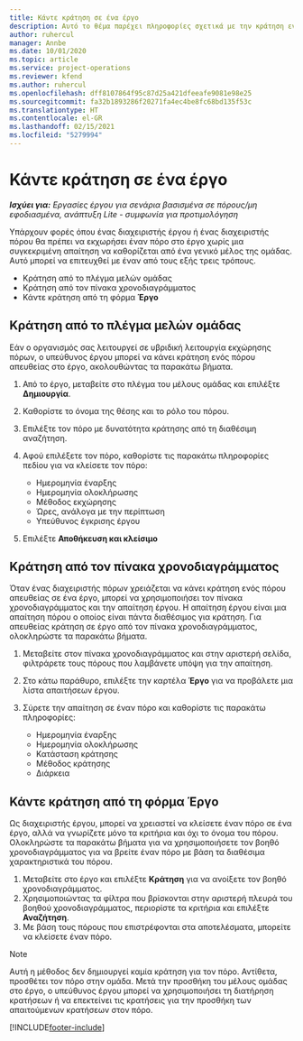 ```yaml
---
title: Κάντε κράτηση σε ένα έργο
description: Αυτό το θέμα παρέχει πληροφορίες σχετικά με την κράτηση ενός πόρου για ένα έργο.
author: ruhercul
manager: Annbe
ms.date: 10/01/2020
ms.topic: article
ms.service: project-operations
ms.reviewer: kfend
ms.author: ruhercul
ms.openlocfilehash: dff8107864f95c87d25a421dfeeafe9081e98e25
ms.sourcegitcommit: fa32b1893286f20271fa4ec4be8fc68bd135f53c
ms.translationtype: HT
ms.contentlocale: el-GR
ms.lasthandoff: 02/15/2021
ms.locfileid: "5279994"
---
```

# <a name="book-to-a-project"></a>Κάντε κράτηση σε ένα έργο

_**Ισχύει για:** Εργασίες έργου για σενάρια βασισμένα σε πόρους/μη εφοδιασμένα, ανάπτυξη Lite - συμφωνία για προτιμολόγηση_

Υπάρχουν φορές όπου ένας διαχειριστής έργου ή ένας διαχειριστής πόρου θα πρέπει να εκχωρήσει έναν πόρο στο έργο χωρίς μια συγκεκριμένη απαίτηση να καθορίζεται από ένα γενικό μέλος της ομάδας. Αυτό μπορεί να επιτευχθεί με έναν από τους εξής τρεις τρόπους.

- Κράτηση από το πλέγμα μελών ομάδας
- Κράτηση από τον πίνακα χρονοδιαγράμματος
- Κάντε κράτηση από τη φόρμα **Έργο**

## <a name="book-from-the-team-member-grid"></a>Κράτηση από το πλέγμα μελών ομάδας

Εάν ο οργανισμός σας λειτουργεί σε υβριδική λειτουργία εκχώρησης πόρων, ο υπεύθυνος έργου μπορεί να κάνει κράτηση ενός πόρου απευθείας στο έργο, ακολουθώντας τα παρακάτω βήματα.

1. Από το έργο, μεταβείτε στο πλέγμα του μέλους ομάδας και επιλέξτε **Δημιουργία**.
2. Καθορίστε το όνομα της θέσης και το ρόλο του πόρου.
3. Επιλέξτε τον πόρο με δυνατότητα κράτησης από τη διαθέσιμη αναζήτηση.
4. Αφού επιλέξετε τον πόρο, καθορίστε τις παρακάτω πληροφορίες πεδίου για να κλείσετε τον πόρο:

    - Ημερομηνία έναρξης
    - Ημερομηνία ολοκλήρωσης
    - Μέθοδος εκχώρησης
    - Ώρες, ανάλογα με την περίπτωση
    - Υπεύθυνος έγκρισης έργου

6. Επιλέξτε **Αποθήκευση και κλείσιμο**

## <a name="book-from-the-schedule-board"></a>Κράτηση από τον πίνακα χρονοδιαγράμματος

Όταν ένας διαχειριστής πόρων χρειάζεται να κάνει κράτηση ενός πόρου απευθείας σε ένα έργο, μπορεί να χρησιμοποιήσει τον πίνακα χρονοδιαγράμματος και την απαίτηση έργου. Η απαίτηση έργου είναι μια απαίτηση πόρου ο οποίος είναι πάντα διαθέσιμος για κράτηση. Για απευθείας κράτηση σε έργο από τον πίνακα χρονοδιαγράμματος, ολοκληρώστε τα παρακάτω βήματα.

1. Μεταβείτε στον πίνακα χρονοδιαγράμματος και στην αριστερή σελίδα, φιλτράρετε τους πόρους που λαμβάνετε υπόψη για την απαίτηση.
2. Στο κάτω παράθυρο, επιλέξτε την καρτέλα **Έργο** για να προβάλετε μια λίστα απαιτήσεων έργου.
3. Σύρετε την απαίτηση σε έναν πόρο και καθορίστε τις παρακάτω πληροφορίες:

    - Ημερομηνία έναρξης
    - Ημερομηνία ολοκλήρωσης
    - Κατάσταση κράτησης
    - Μέθοδος κράτησης
    - Διάρκεια

## <a name="book-from-the-project-form"></a>Κάντε κράτηση από τη φόρμα Έργο

Ως διαχειριστής έργου, μπορεί να χρειαστεί να κλείσετε έναν πόρο σε ένα έργο, αλλά να γνωρίζετε μόνο τα κριτήρια και όχι το όνομα του πόρου. Ολοκληρώστε τα παρακάτω βήματα για να χρησιμοποιήσετε τον βοηθό χρονοδιαγράμματος για να βρείτε έναν πόρο με βάση τα διαθέσιμα χαρακτηριστικά του πόρου. 

1. Μεταβείτε στο έργο και επιλέξτε **Κράτηση** για να ανοίξετε τον βοηθό χρονοδιαγράμματος.
2. Χρησιμοποιώντας τα φίλτρα που βρίσκονται στην αριστερή πλευρά του βοηθού χρονοδιαγράμματος, περιορίστε τα κριτήρια και επιλέξτε **Αναζήτηση**.
3. Με βάση τους πόρους που επιστρέφονται στα αποτελέσματα, μπορείτε να κλείσετε έναν πόρο.

> [!NOTE]
> Αυτή η μέθοδος δεν δημιουργεί καμία κράτηση για τον πόρο. Αντίθετα, προσθέτει τον πόρο στην ομάδα. Μετά την προσθήκη του μέλους ομάδας στο έργο, ο υπεύθυνος έργου μπορεί να χρησιμοποιήσει τη διατήρηση κρατήσεων ή να επεκτείνει τις κρατήσεις για την προσθήκη των απαιτούμενων κρατήσεων στον πόρο.


[!INCLUDE[footer-include](../includes/footer-banner.md)]